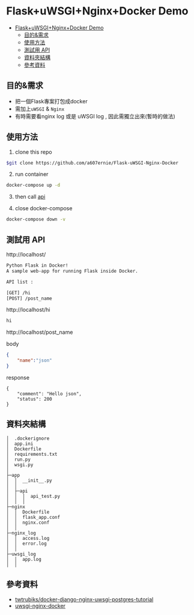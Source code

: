 # Flask+uWSGI+Nginx+Docker Demo


- [Flask+uWSGI+Nginx+Docker Demo](#flaskuwsginginxdocker-demo)
  - [目的&需求](#目的需求)
  - [使用方法](#使用方法)
  - [測試用 API](#測試用-api)
  - [資料夾結構](#資料夾結構)
  - [參考資料](#參考資料)


目的&需求
---
- 把一個Flask專案打包成docker
- 需加上```uWSGI``` & ```Nginx```
- 有時需要看nginx log 或是 uWSGI log , 因此需獨立出來(暫時的做法)

使用方法
---

1. clone this repo

```bash
$git clone https://github.com/a607ernie/Flask-uWSGI-Nginx-Docker
```

2. run container

```bash
docker-compose up -d
```

3. then call [api](#測試用-api)


4. close docker-compose
```bash
docker-compose down -v
```

測試用 API
---

http://localhost/
```html
Python Flask in Docker!
A sample web-app for running Flask inside Docker.

API list :

[GET] /hi
[POST] /post_name
```

http://localhost/hi
```html
hi
```

http://localhost/post_name

body
```json
{
    "name":"json"
}
```

response

```
{
    "comment": "Hello json",
    "status": 200
}
```

資料夾結構
---
```
│  .dockerignore
│  app.ini
│  Dockerfile
│  requirements.txt
│  run.py
│  wsgi.py
│
├─app
│  │  __init__.py
│  │
│  ├─api
│  │  │  api_test.py
│  │  │
├─nginx
│  │  Dockerfile
│  │  flask_app.conf
│  │  nginx.conf
│  │
├─nginx_log
│  │  access.log
│  │  error.log
│  │
├─uwsgi_log
│  │  app.log
│  │
```

參考資料
---

- [twtrubiks/docker-django-nginx-uwsgi-postgres-tutorial](https://github.com/twtrubiks/docker-django-nginx-uwsgi-postgres-tutorial)
- [uwsgi-nginx-docker](https://github.com/tiangolo/uwsgi-nginx-docker)
